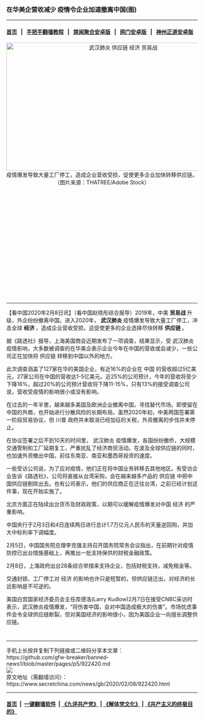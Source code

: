 ### 在华美企营收减少 疫情令企业加速撤离中国(图)
------------------------

#### [首页](https://github.com/gfw-breaker/banned-news1/blob/master/README.md) &nbsp;&nbsp;|&nbsp;&nbsp; [手把手翻墙教程](https://github.com/gfw-breaker/guides/wiki) &nbsp;&nbsp;|&nbsp;&nbsp; [禁闻聚合安卓版](https://github.com/gfw-breaker/bn-android) &nbsp;&nbsp;|&nbsp;&nbsp; [网门安卓版](https://github.com/oGate2/oGate) &nbsp;&nbsp;|&nbsp;&nbsp; [神州正道安卓版](https://github.com/SzzdOgate/update) 



<div class="article_right" style="fone-color:#000">
 <p style="text-align:center">
  <img alt="武汉肺炎 供应链 经济 贸易战" src="https://img2.secretchina.com/pic/2019/8-6/p2485641a180836569-ss.jpg" style="height:337px; width:600px"/>
  <br>
   疫情爆发导致大量工厂停工，造成企业营收受损，促使更多企业加快转移供应链。（图片来源：THATREE/Adobe Stock）
   <span id="hideid" name="hideid" style="color:red;display:none;">
    <span href="https://www.secretchina.com">
    </span>
   </span>
  </br>
 </p>
 <div id="txt-mid1-t21-2017">
  <ins class="adsbygoogle" data-ad-client="ca-pub-1276641434651360" data-ad-slot="2451032099" style="display:inline-block;width:336px;height:280px">
  </ins>
  

---


  </div>
 </div>
 <p>
  【看中国2020年2月8日讯】（看中国赵晓彤综合报导）2019年，中美
  <strong>
   <span href="https://www.secretchina.com/news/gb/tag/贸易战" target="_blank">
    贸易战
   </span>
  </strong>
  升级，外企纷纷撤离中国。进入2020年，
  <strong>
   武汉肺炎
  </strong>
  疫情爆发导致大量工厂停工，冲击全球
  <strong>
   经济
  </strong>
  ，造成企业营收受损，这促使更多的企业选择尽快转移
  <strong>
   供应链
  </strong>
  。
  <span id="hideid" name="hideid" style="color:red;display:none;">
   <span href="https://www.secretchina.com">
   </span>
  </span>
 </p>
 <p>
  据《路透社》报导，上海美国商会近期发布了一项调查，结果显示，受
  <span href="https://zh.wikipedia.org/wiki/2019-nCoV%E6%80%A5%E6%80%A7%E5%91%BC%E5%90%B8%E9%81%93%E7%96%BE%E7%97%85" target="_blank">
   武汉肺炎
  </span>
  疫情影响，大多数被调查的在华美企表示企业今年在中国的营收或会减少，一些公司正在加快将
  <span href="https://zh.wikipedia.org/wiki/%E4%BE%9B%E6%87%89%E9%8F%88" target="_blank">
   供应链
  </span>
  转移到中国以外的地方。
 </p>
 <p>
  此次调查涵盖了127家在华的美国企业，有近16%的企业在
  <span href="https://www.secretchina.com" target="_blank">
   中国
  </span>
  的营收超过5亿美元，27家公司在中国的营收达1-5亿美元。近25%的公司预计，今年的营收将至少下降16%，超过20%的公司预计营收将下降11-15%，只有13%的接受调查公司说，营收受疫情的影响很小或没有影响。
 </p>
 <p>
  在过去的一年半里，越来越多美国及欧洲企业撤离中国，寻找替代市场。即使留在中国的外商，也开始进行分散风险的长期布局。虽然2020年初，中美两国签署第一阶段贸易协议，但
  <span href="https://www.secretchina.com/news/gb/tag/川普" target="_blank">
   川普
  </span>
  政府并未取消已经加征的关税，外资撤离的步伐并未停止。
 </p>
 <p>
  在协议签署之后不到10天的时间里，
  <span href="https://www.secretchina.com/news/gb/tag/武汉肺炎" target="_blank">
   武汉肺炎
  </span>
  疫情爆发，各国纷纷撤侨，大规模交通管制和工厂延期复工，严重扰乱了经济商贸活动。在波及全球供应链的同时，也加速外资撤出中国，前往东南亚、南亚和墨西哥投资的速度。
 </p>
 <p>
  一些受访公司说，为了应对疫情，他们正在将中国业务转移去其他地区。有受访企业告诉《路透社》，公司将直接从台湾采购，会在越来越多产品的
  <span href="https://www.secretchina.com/news/gb/tag/供应链" target="_blank">
   供应链
  </span>
  中把中国供应链剔除出去。也有公司表示，他们的供应商正在迁往台湾，之前已经计划这件事，现在开始实施了。
 </p>
 <p>
  北京方面正在陆续出台货币及财政政策，以期可以缓解疫情爆发对中国
  <span href="https://zh.wikipedia.org/wiki/%E7%B6%93%E6%BF%9F" target="_blank">
   经济
  </span>
  的严重影响。
 </p>
 <p>
  中国央行于2月3日和4日连续两日进行总计1.7万亿元人民币的天量逆回购，并加大中标利率下调幅度。
 </p>
 <p>
  2月5日，中国国务院总理李克强主持召开国务院常务会议指出，在前期针对疫情防控已出台措施基础上，再推出一批支持保供的财税金融政策。
 </p>
 <p>
  2月8日，上海政府出台28条综合举措来支持企业，包括财税支持，减免租金等。
 </p>
 <p>
  交通封锁、工厂停工对
  <span href="https://www.secretchina.com/news/gb/tag/经济" target="_blank">
   经济
  </span>
  的影响也许只是短暂的，但供应链迁出，对经济的长远影响是不可逆的。
 </p>
 <p>
  美国白宫国家经济委员会主任库德洛(Larry Kudlow)2月7日在接受CNBC采访时表示，武汉肺炎疫情爆发，“将伤害中国，会对中国造成极大的伤害”。市场忧虑事件会令全球供应链断裂，但对美国经济的影响很小，因为美国企业一向擅长调整供应链。
  <center>
   <div>
    <div id="txt-mid2-t22-2017" style="display: block;  max-height: 351px;  overflow: hidden;">
     <div id="SC-21xxx">
     </div>
     <ins class="adsbygoogle" data-ad-client="ca-pub-1276641434651360" data-ad-format="auto" data-ad-slot="4301710469" data-full-width-responsive="true" style="display:block">
     </ins>
    </div>
   </div>
  </center>
  <div style="padding-top:12px;">
  </div>
 </p>
</div>

<hr/>
手机上长按并复制下列链接或二维码分享本文章：<br/>
https://github.com/gfw-breaker/banned-news1/blob/master/pages/p5/922420.md <br/>
<a href='https://github.com/gfw-breaker/banned-news1/blob/master/pages/p5/922420.md'><img src='https://github.com/gfw-breaker/banned-news1/blob/master/pages/p5/922420.md.png'/></a> <br/>
原文地址（需翻墙访问）：https://www.secretchina.com/news/gb/2020/02/08/922420.html


------------------------
#### [首页](https://github.com/gfw-breaker/banned-news1/blob/master/README.md) &nbsp;|&nbsp; [一键翻墙软件](https://github.com/gfw-breaker/nogfw/blob/master/README.md) &nbsp;| [《九评共产党》](https://github.com/gfw-breaker/9ping.md/blob/master/README.md#九评之一评共产党是什么) | [《解体党文化》](https://github.com/gfw-breaker/jtdwh.md/blob/master/README.md) | [《共产主义的终极目的》](https://github.com/gfw-breaker/gczydzjmd.md/blob/master/README.md)


<img src='http://gfw-breaker.win/banned-news/pages/p5/922420.md' width='0px' height='0px'/>